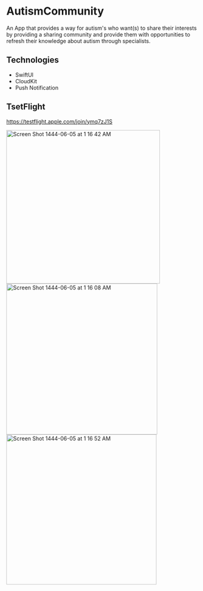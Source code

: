 # AutismCommunity
An App that  provides a way for autism's who want(s) to share their interests by providing a sharing 
community and provide them with opportunities to refresh their knowledge about autism through specialists.

## Technologies
- SwiftUI </br>
- CloudKit </br>
- Push Notification </br>

## TsetFlight
https://testflight.apple.com/join/ymq7zJ1S



<img width="404" alt="Screen Shot 1444-06-05 at 1 16 42 AM" src="https://user-images.githubusercontent.com/90142160/209881131-e372d598-1fcd-4f15-a3ea-d0773d9dc56f.png">

<img width="397" alt="Screen Shot 1444-06-05 at 1 16 08 AM" src="https://user-images.githubusercontent.com/90142160/209881159-64b78a33-5469-4c9e-94ef-3f77e374e868.png">
<img width="395" alt="Screen Shot 1444-06-05 at 1 16 52 AM" src="https://user-images.githubusercontent.com/90142160/209881163-a4760f31-94d8-4bef-a670-1ee1c12f2d3c.png">
